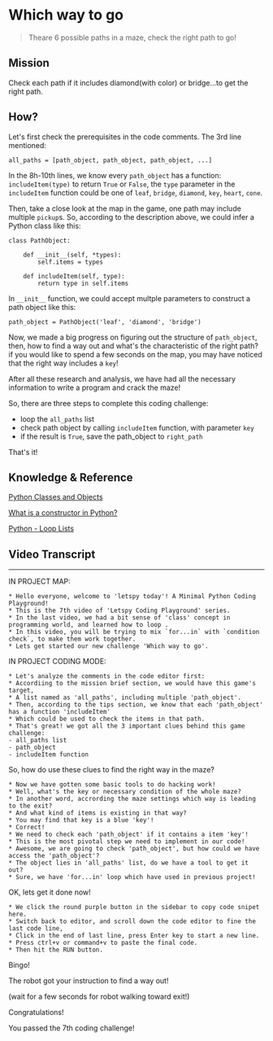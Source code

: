 # Which way to go

> Theare 6 possible paths in a maze, check the right path to go!

## Mission

Check each path if it includes diamond(with color) or bridge...to get the right path.

## How?

Let's first check the prerequisites in the code comments. The 3rd line mentioned:

```
all_paths = [path_object, path_object, path_object, ...]
```

In the 8h-10th lines, we know every `path_object` has a function: `includeItem(type)` to return `True` or `False`, the `type` parameter in the `includeItem` function could be one of `leaf`, `bridge`, `diamond`, `key`, `heart`, `cone`.

Then, take a close look at the map in the game, one path may include multiple `pickup`s. So, according to the description above, we could infer a Python class like this:

```
class PathObject:

    def __init__(self, *types):
        self.items = types

    def includeItem(self, type):
        return type in self.items
```

In `__init__` function, we could accept multple parameters to construct a path object like this:

```
path_object = PathObject('leaf', 'diamond', 'bridge')
```

Now, we made a big progress on figuring out the structure  of `path_object`, then, how to find a way out and what's the characteristic of the right path? if you would like to spend a few seconds on the map, you may have noticed that the right way includes a `key`!

After all these research and analysis, we have had all the necessary information to write a program and crack the maze!

So, there are three steps to complete this coding challenge:

- loop the `all_paths` list
- check path object by calling `includeItem` function, with parameter `key`
- if the result is `True`, save the path_object to `right_path`


That's it!


## Knowledge & Reference


[Python Classes and Objects](https://www.w3schools.com/python/python_classes.asp)

[What is a constructor in Python?](https://pythonbasics.org/constructor/)

[Python - Loop Lists](https://www.w3schools.com/python/python_lists_loop.asp)


## Video Transcript

----

IN PROJECT MAP:

```
* Hello everyone, welcome to 'letspy today'! A Minimal Python Coding Playground!
* This is the 7th video of 'Letspy Coding Playground' series.
* In the last video, we had a bit sense of 'class' concept in programming world, and learned how to loop .
* In this video, you will be trying to mix `for...in` with `condition check`, to make them work together.
* Lets get started our new challenge 'Which way to go'.
```

IN PROJECT CODING MODE:

```
* Let's analyze the comments in the code editor first:
* Accordiing to the mission brief section, we would have this game's target,
* A list named as 'all_paths', including multiple 'path_object'.
* Then, according to the tips section, we know that each 'path_object' has a function 'includeItem'
* Which could be used to check the items in that path. 
* That's great! we got all the 3 important clues behind this game challenge:
- all_paths list
- path_object
- includeItem function
```

So, how do use these clues to find the right way in the maze?

```
* Now we have gotten some basic tools to do hacking work!
* Well, what's the key or necessary condition of the whole maze?
* In another word, accrording the maze settings which way is leading to the exit?
* And what kind of items is existing in that way?
* You may find that key is a blue 'key'!
* Correct! 
* We need to check each 'path_object' if it contains a item 'key'!
* This is the most pivotal step we need to implement in our code!
* Awesome, we are going to check 'path_object', but how could we have access the 'path_object'?
* The object lies in 'all_paths' list, do we have a tool to get it out?
* Sure, we have 'for...in' loop which have used in previous project!
```

OK, lets get it done now!

```
* We click the round purple button in the sidebar to copy code snipet here.
* Switch back to editor, and scroll down the code editor to fine the last code line,
* Click in the end of last line, press Enter key to start a new line.
* Press ctrl+v or command+v to paste the final code.
* Then hit the RUN button.
```

Bingo!

The robot got your instruction to find a way out!

(wait for a few seconds for robot walking toward exit!)

Congratulations! 

You passed the 7th coding challenge!